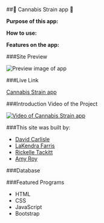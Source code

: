 ##:herb: Cannabis Strain app :herb:

**Purpose of this app:**

**How to use:**

**Features on the app:**

###Site Preview

![Preview image of app](https://github.com/dbc257/DigitalCrafts-Assignments/blob/master/API%20Webpage/API%20Project/REPLACEIMGNAME.jpg)

###Live Link

[Cannabis Strain app](websitelink.surge.sh)

###Introduction Video of the Project

[![Video of Cannabis Strain app](http://example.com/exampl.png)](http://example.com/link "title")

###This site was built by:

- [David Carlisle](@dbc257)
- [LaKendra Farris](@Lakendrafarris)
- [Rickelle Tackitt](@RickelleDawn)
- [Amy Roy](@MeerKatnip)

###Database

###Featured Programs

- HTML
- CSS
- JavaScript
- Bootstrap